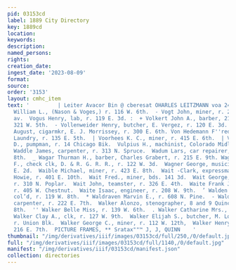 ```yaml
---
pid: 03153cd
label: 1889 City Directory
key: 1889cd
location: 
keywords: 
description: 
named_persons: 
rights: 
creation_date: 
ingest_date: '2023-08-09'
format: 
source: 
order: '3153'
layout: cmhc_item
text: '         | Leiter Avacor Bin @ cberesat OHARLES LEITZMANN voa 245 WAL  . Voges
  William L., (Nason & Voges,) r. 116 W. 6th.  - Vogt John, miner, r. 204 Harrison
  av.  Vogus Henry, lab, r. 119 E. 3d. :  + Volkert John A., barber, 216 E. 6th, r.
  321 W. 5th.  - Vollenweider Henry, butcher, E. Vergez, r. 120 E. 3d.  Von Derfehr
  August, cigarmkr, E. J. Morrissey, r. 300 E. 6th. Von Hedemann F''red., wks. City
  Laundry, r. 135 E. 5th.  | Voorhees K. C., miner, r. 415 E. 6th.  | Vredenburg A.
  D., pumpman, r. 14 Chicago Bik.  Vulpius H., machinist, Colorado Midland Ry.  Ww  ‘
  Waddle James, carpenter, r. 313 N. Spruce.  Wadum Lars, car repairer, r. 113 W.
  8th.  _ Wagar Thurman H., barber, Charles Grabert, r. 215 E. 9th. Wagner Charles
  F., check clk, D. & R. G. R. R., r. 122 W. 3d.  Wagner George, musician, r. 130
  E. 2d.  Waible Michael, miner, r. 423 E. 8th.  Wait -Clark, expressman, W. J. A.
  Howie, r. 401 E. 10th.  Wait Fred., miner, bds. 141 3d.  Wait George, teamster,
  r. 310 N. Poplar.  Wait John, teamster, r. 326 E. 4th.  Waite Frank J., carpenter,
  r. 405 W. Chestnut.  Waite Isaac, engineer, r. 208 W. 9th.  ’ Walden M. A. Mrs.,
  col’d, r. 119 W. 8th.  * Waldraven Marvin E., r. 608 N. Pine.  - Waldron John P.,
  carpenter, r. 222 E. 7th.  Walker Alonzo, stenographer, 8 and 9 Quincy Blk, r. 137  .
  8th.  '' Walker Belle Miss, r. 139 W. 6th.  . Walker Catharine Mrs., r. 112 W. 3d.  |
  Walker Clay A., clk, r. 127 W. 9th.  Walker Elijah S., butcher, M. Londoner & Co.,
  r. Union Blk.  Walker George C., miner, r. 112 W. 12th,  Walker Henry, miner, r.
  216 E. 7th.  PICTURE FRAMES, ** Sratax""™ J, J, QUINN    '
thumbnail: "/img/derivatives/iiif/images/03153cd/full/250,/0/default.jpg"
full: "/img/derivatives/iiif/images/03153cd/full/1140,/0/default.jpg"
manifest: "/img/derivatives/iiif/03153cd/manifest.json"
collection: directories
---
```

